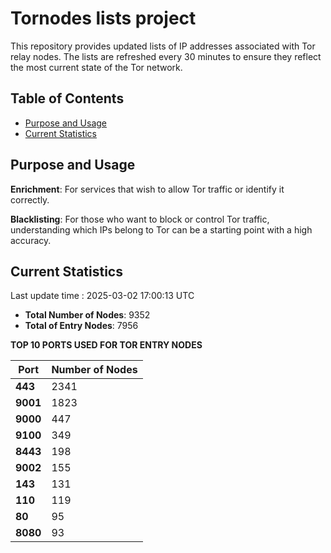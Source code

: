 # Tornodes lists project

This repository provides updated lists of IP addresses associated with Tor relay nodes. The lists are refreshed every 30 minutes to ensure they reflect the most current state of the Tor network.

## Table of Contents

- [Purpose and Usage](#purpose-and-usage)
- [Current Statistics](#current-statistics)


## Purpose and Usage

**Enrichment**: For services that wish to allow Tor traffic or identify it correctly.

**Blacklisting**: For those who want to block or control Tor traffic, understanding which IPs belong to Tor can be a starting point with a high accuracy.

## Current Statistics

Last update time : 2025-03-02 17:00:13 UTC

- **Total Number of Nodes**: 9352
- **Total of Entry Nodes**: 7956

**TOP 10 PORTS USED FOR TOR ENTRY NODES**

| **Port** | **Number of Nodes** |
|------|-----------------|
| **443**   | 2341  |
| **9001**   | 1823  |
| **9000**   | 447  |
| **9100**   | 349  |
| **8443**   | 198  |
| **9002**   | 155  |
| **143**   | 131  |
| **110**   | 119  |
| **80**   | 95  |
| **8080**   | 93  |

